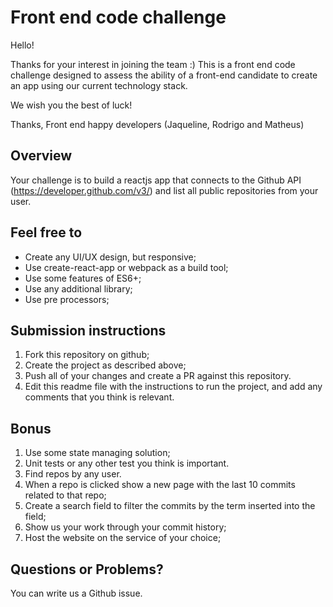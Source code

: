 # Front end code challenge

Hello!

Thanks for your interest in joining the team :)
This is a front end code challenge designed to assess the ability of a front-end candidate to create an app using our current technology stack.

We wish you the best of luck!

Thanks,
Front end happy developers (Jaqueline, Rodrigo and Matheus)

## Overview 

Your challenge is to build a reactjs app that connects to the Github API (https://developer.github.com/v3/) and list all public repositories from your user.

## Feel free to

- Create any UI/UX design, but responsive;
- Use create-react-app or webpack as a build tool;
- Use some features of ES6+;
- Use any additional library;
- Use pre processors;

## Submission instructions

1. Fork this repository on github;
2. Create the project as described above;
3. Push all of your changes and create a PR against this repository.
4. Edit this readme file with the instructions to run the project, and add any comments that you think is relevant.

## Bonus

1. Use some state managing solution;
2. Unit tests or any other test you think is important.
3. Find repos by any user.
4. When a repo is clicked show a new page with the last 10 commits related to that repo;
5. Create a search field to filter the commits by the term inserted into the field;
6. Show us your work through your commit history;
7. Host the website on the service of your choice;


## Questions or Problems?

You can write us a Github issue.
